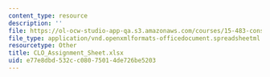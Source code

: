 ```yaml
---
content_type: resource
description: ''
file: https://ol-ocw-studio-app-qa.s3.amazonaws.com/courses/15-483-consumer-finance-markets-product-design-and-fintech-spring-2018/e77e8dbd532cc08075014de726be5203_CLO_Assignment_Sheet.xlsx
file_type: application/vnd.openxmlformats-officedocument.spreadsheetml.sheet
resourcetype: Other
title: CLO_Assignment_Sheet.xlsx
uid: e77e8dbd-532c-c080-7501-4de726be5203
---
```


